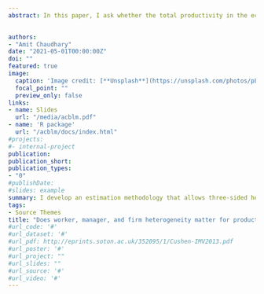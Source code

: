 ```yaml
---
abstract: In this paper, I ask whether the total productivity in the economy can be increased by reallocating workers. I develop an estimation methodology that allows three-sided heterogeneity in worker, manager, and firm interaction. I encapsulate the machine learning in the classification step of estimation to the Markovian model of worker mobility. I apply my model to the novel micro data of police department comprising worker level measurement of productivity to show if the current matching level is raised using optimal matching rule (positive assortative matching) then there is an 10 % increase in the aggregate productivity of police department.

 
authors:
- "Amit Chaudhary"
date: "2021-05-01T00:00:00Z"
doi: ""
featured: true
image:
  caption: 'Image credit: [**Unsplash**](https://unsplash.com/photos/pLCdAaMFLTE)'
  focal_point: ""
  preview_only: false
links:
- name: Slides
  url: "/media/acblm.pdf"
- name: 'R package'
  url: "/acblm/docs/index.html"
#projects:
#- internal-project
publication: 
publication_short:
publication_types:
- "0"
#publishDate: 
#slides: example
summary: I develop an estimation methodology that allows three-sided heterogeneity on matched panel data. I encapsulate the machine learning in the classification step of estimation to the Markovian model of worker mobility and apply it to novel data of police department. 
tags:
- Source Themes
title: "Does worker, manager, and firm heterogeneity matter for productivity?"
#url_code: '#'
#url_dataset: '#'
#url_pdf: http://eprints.soton.ac.uk/352095/1/Cushen-IMV2013.pdf
#url_poster: '#'
#url_project: ""
#url_slides: ""
#url_source: '#'
#url_video: '#'
---
```


